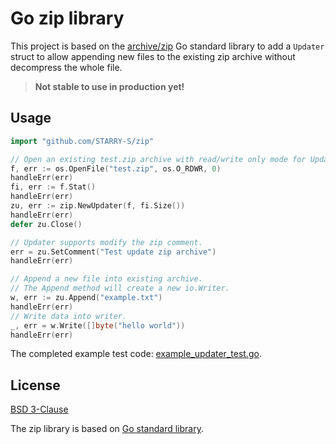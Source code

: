 Go zip library
==============

This project is based on the [archive/zip](https://github.com/golang/go/tree/master/src/archive/zip) Go standard library to add a `Updater` struct to allow appending new files to the existing zip archive without decompress the whole file.

> **Not stable to use in production yet!**

Usage
-----

```go
import "github.com/STARRY-S/zip"
```

```go
// Open an existing test.zip archive with read/write only mode for Updater.
f, err := os.OpenFile("test.zip", os.O_RDWR, 0)
handleErr(err)
fi, err := f.Stat()
handleErr(err)
zu, err := zip.NewUpdater(f, fi.Size())
handleErr(err)
defer zu.Close()

// Updater supports modify the zip comment.
err = zu.SetComment("Test update zip archive")
handleErr(err)

// Append a new file into existing archive.
// The Append method will create a new io.Writer.
w, err := zu.Append("example.txt")
handleErr(err)
// Write data into writer.
_, err = w.Write([]byte("hello world"))
handleErr(err)
```

The completed example test code: [example_updater_test.go](./example_updater_test.go).

License
-------

[BSD 3-Clause](LICENSE)

The zip library is based on [Go standard library](https://github.com/golang/go).

